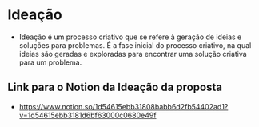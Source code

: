 # Ideação

- Ideação é um processo criativo que se refere à geração de ideias e soluções para problemas. É a fase inicial do processo criativo, na qual ideias são geradas e exploradas para encontrar uma solução criativa para um problema.

## Link para o Notion da Ideação da proposta
- https://www.notion.so/1d54615ebb31808babb6d2fb54402ad1?v=1d54615ebb3181d6bf63000c0680e49f
